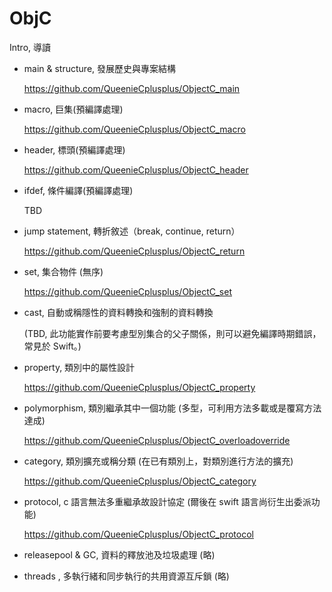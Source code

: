 # ObjC
Intro, 導讀

 * main & structure, 發展歷史與專案結構
 
   https://github.com/QueenieCplusplus/ObjectC_main
 
 * macro, 巨集(預編譯處理)
 
   https://github.com/QueenieCplusplus/ObjectC_macro
 
 * header, 標頭(預編譯處理)
 
   https://github.com/QueenieCplusplus/ObjectC_header
   
 * ifdef, 條件編譯(預編譯處理)
 
   TBD
 
 *  jump statement, 轉折敘述（break, continue, return）
 
    https://github.com/QueenieCplusplus/ObjectC_return
    
 * set, 集合物件 (無序)
 
    https://github.com/QueenieCplusplus/ObjectC_set

 * cast, 自動或稱隱性的資料轉換和強制的資料轉換
 
   (TBD, 此功能實作前要考慮型別集合的父子關係，則可以避免編譯時期錯誤，常見於 Swift。)
 
 * property, 類別中的屬性設計
 
   https://github.com/QueenieCplusplus/ObjectC_property

 * polymorphism, 類別繼承其中一個功能 (多型，可利用方法多載或是覆寫方法達成)
 
   https://github.com/QueenieCplusplus/ObjectC_overloadoverride
   
 * category, 類別擴充或稱分類 (在已有類別上，對類別進行方法的擴充)
 
   https://github.com/QueenieCplusplus/ObjectC_category

 * protocol, c 語言無法多重繼承故設計協定 (爾後在 swift 語言尚衍生出委派功能)
 
   https://github.com/QueenieCplusplus/ObjectC_protocol

 * releasepool & GC, 資料的釋放池及垃圾處理 (略)
 * threads , 多執行緒和同步執行的共用資源互斥鎖 (略)
